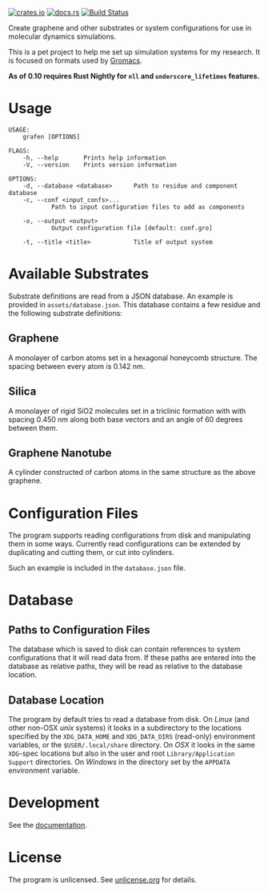 [![crates.io](https://img.shields.io/crates/v/grafen.svg)](https://crates.io/crates/grafen) [![docs.rs](https://img.shields.io/badge/docs.rs-documentation-orange.svg)](https://docs.rs/crate/grafen) [![Build Status](https://travis-ci.org/pjohansson/grafen.svg?branch=master)](https://travis-ci.org/pjohansson/grafen)

Create graphene and other substrates or system configurations for use in molecular dynamics simulations.

This is a pet project to help me set up simulation systems for my research. It is focused on formats used by [Gromacs](http://www.gromacs.org/).

**As of 0.10 requires Rust Nightly for `nll` and `underscore_lifetimes` features.**

# Usage
```
USAGE:
    grafen [OPTIONS]

FLAGS:
    -h, --help       Prints help information
    -V, --version    Prints version information

OPTIONS:
    -d, --database <database>      Path to residue and component database
    -c, --conf <input_confs>...
            Path to input configuration files to add as components

    -o, --output <output>
            Output configuration file [default: conf.gro]

    -t, --title <title>            Title of output system
```

# Available Substrates
Substrate definitions are read from a JSON database. An example is provided
in `assets/database.json`. This database contains a few residue
and the following substrate definitions:

## Graphene
A monolayer of carbon atoms set in a hexagonal honeycomb structure.
The spacing between every atom is 0.142 nm.

## Silica
A monolayer of rigid SiO2 molecules set in a triclinic formation with
with spacing 0.450 nm along both base vectors and an angle of 60 degrees
between them.

## Graphene Nanotube
A cylinder constructed of carbon atoms in the same structure as the above graphene.

# Configuration Files
The program supports reading configurations from disk and manipulating them in some ways. Currently read configurations can be extended by duplicating and cutting them, or cut into cylinders.

Such an example is included in the `database.json` file.

# Database
## Paths to Configuration Files
The database which is saved to disk can contain references to system configurations that it will read data from. If these paths are entered into the database as relative paths, they will be read as relative to the database location.

## Database Location
The program by default tries to read a database from disk. On *Linux* (and other non-OSX *unix* systems) it looks in a subdirectory to the locations specified by the `XDG_DATA_HOME` and `XDG_DATA_DIRS` (read-only) environment variables, or the `$USER/.local/share` directory. On *OSX* it looks in the same `XDG`-spec locations but also in the user and root `Library/Application Support` directories. On *Windows* in the directory set by the `APPDATA` environment variable.

# Development
See the [documentation](https://docs.rs/crate/grafen).

# License
The program is unlicensed. See [unlicense.org](http://unlicense.org) for details.
